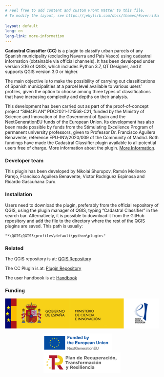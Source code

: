 ```yaml
---
# Feel free to add content and custom Front Matter to this file.
# To modify the layout, see https://jekyllrb.com/docs/themes/#overriding-theme-defaults

layout: default
leng: en
leng-link: more-information
---
```


**Cadastral Classifier (CC)** is a plugin to classify urban parcels of any Spanish municipality (excluding Navarra and País Vasco) using cadastral information (obtainable via official channels). It has been developed under version 3.16 of QGIS, which includes Python 3.7, QT Designer, and it supports QGIS version 3.0 or higher.

The main objective is to make the possibility of carrying out classifications of Spanish municipalities at a parcel level available to various users’ profiles, given the option to choose among three types of classifications that have increasing complexity and depths on their analysis.

This development has been carried out as part of the proof-of-concept project “SIM4PLAN” PDC2021-121568-C21, funded by the Ministry of Science and Innovation of the Government of Spain and the NextGenerationEU funds of the European Union. Its development has also been made possible by funds from the Stimulating Excellence Program of permanent university professors, given to Professor Dr. Francisco Aguilera Benavente, reference EPU-INV/2020/009 of the Community of Madrid. Both fundings have made the Cadastral Classifier plugin available to all potential users free of charge. More information about the plugin. [More Information](./more_info_en.html).
 
### Developer team
This plugin has been developed by Nikolai Shurupov, Ramón Molinero Parejo, Francisco Aguilera Benavente, Victor Rodríguez Espinosa and Ricardo Gascuñana Duro.

### Installation
Users need to download the plugin, preferably from the official repository of QGIS, using the plugin manager of QGIS, typing “Cadastral Classifier” in the search bar. Alternatively, it is possible to download it from the GitHub repository and add the file to the directory where the rest of the QGIS plugins are saved. This path is usually:

`"*\QGIS\QGIS3\profiles\default\python\plugins"`


### Related
The QGIS repository is at: [QGIS Repository](https://plugins.qgis.org/plugins/)

The CC Plugin is at: [Plugin Repository](https://plugins.qgis.org/plugins/Cadastral_Classifier/)

The user handbook is at: [Handbook](https://github.com/TransUrban-UAH/Cadastral_Classifier/blob/main/manual_de_usuario.pdf)

### Funding

<img src="./logo_CI_AEI.jpg"/>

<p align="center">
  <img alt="Unón Europea - Next Generations" src="./logo_EU_NG_ENG.jpg" width="45%">
&nbsp; &nbsp; &nbsp; &nbsp;
  <img alt="PRTR" src="./logo_PRTR.jpg" width="50%">
</p>
